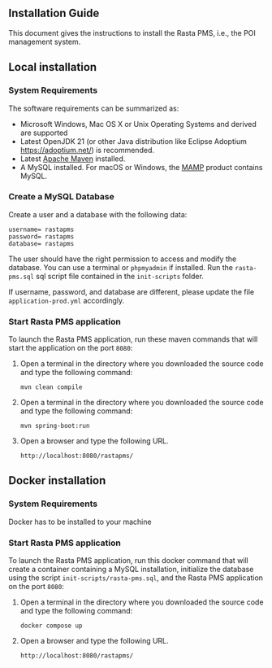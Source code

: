 ## Installation Guide 

This document gives the instructions to install the Rasta PMS, i.e., the POI management system.

## Local installation
### System Requirements
The software requirements can be summarized as:

* Microsoft Windows, Mac OS X or Unix Operating Systems and derived are supported
* Latest OpenJDK 21 (or other Java distribution like Eclipse Adoptium https://adoptium.net/) is recommended. 
* Latest [Apache Maven](https://maven.apache.org/) installed.
* A MySQL installed. For macOS or Windows, the [MAMP](https://www.mamp.info/) product contains MySQL.

### Create a MySQL Database
Create a user and a database with the following data:
```
username= rastapms
password= rastapms
database= rastapms
```
The user should have the right permission to access and modify the database. You can use a terminal or `phpmyadmin` if installed.
Run the `rasta-pms.sql` sql script file contained in the `init-scripts` folder.

If username, password, and database are different, please update the file `application-prod.yml` accordingly.   

### Start Rasta PMS application
To launch the Rasta PMS application, run these maven commands that will start the application on the port `8080`:
1. Open a terminal in the directory where you downloaded the source code and type the following command:

    ```
    mvn clean compile
    ```

2. Open a terminal in the directory where you downloaded the source code and type the following command: 


    ```
    mvn spring-boot:run
    ```
3. Open a browser and type the following URL. 


    ```
    http://localhost:8080/rastapms/
    ```
## Docker installation
### System Requirements
Docker has to be installed to your machine

### Start Rasta PMS application
To launch the Rasta PMS application, run this docker command that will create a container containing a MySQL installation, initialize the database using the script `init-scripts/rasta-pms.sql`, and the Rasta PMS application on the port `8080`:
1. Open a terminal in the directory where you downloaded the source code and type the following command:

    ```
    docker compose up
    ```
2. Open a browser and type the following URL.


    ```
    http://localhost:8080/rastapms/